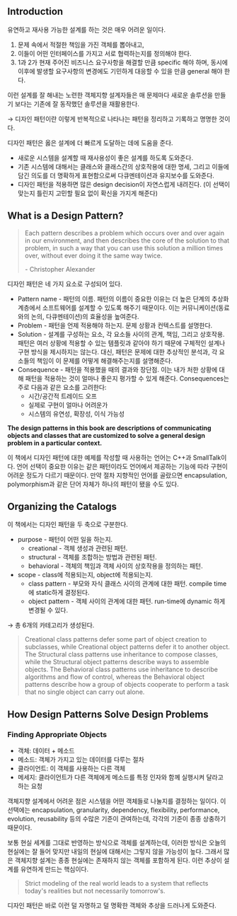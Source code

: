 ## Introduction

유연하고 재사용 가능한 설계를 하는 것은 매우 어려운 일이다.

1. 문제 속에서 적절한 책임을 가진 객체를 뽑아내고,
2. 이들이 어떤 인터페이스를 가지고 서로 협력하는지를 정의해야 한다.
3. 1과 2가 현재 주어진 비즈니스 요구사항을 해결할 만큼 specific 해야 하며, 동시에 이후에 발생할 요구사항의 변경에도 기민하게 대응할 수 있을 만큼 general 해야 한다.

이런 설계를 잘 해내는 노련한 객체지향 설계자들은 매 문제마다 새로운 솔루션을 만들기 보다는 기존에 잘 동작했던 솔루션을 재활용한다.

→ 디자인 패턴이란 이렇게 반복적으로 나타나는 패턴을 정리하고 기록하고 명명한 것이다.

디자인 패턴은 옳은 설계에 더 빠르게 도달하는 데에 도움을 준다.

- 새로운 시스템을 설계할 때 재사용성이 좋은 설계를 하도록 도와준다.
- 기존 시스템에 대해서는 클래스와 클래스간의 상호작용에 대한 명세, 그리고 이들에 담긴 의도를 더 명확하게 표현함으로써 다큐멘테이션과 유지보수를 도와준다.
- 디자인 패턴을 적용하면 많은 design decision이 자연스럽게 내려진다. (이 선택이 맞는지 틀린지 고민할 필요 없이 확신을 가지게 해준다)


## What is a Design Pattern?

> Each pattern describes a problem which occurs over and over again in our environment, and then describes the core of the solution to that problem, in such a way that you can use this solution a million times over, without ever doing it the same way twice.
>
> \- Christopher Alexander

디자인 패턴은 네 가지 요소로 구성되어 있다.

- Pattern name - 패턴의 이름. 패턴의 이름이 중요한 이유는 더 높은 단계의 추상화 계층에서 소프트웨어를 설계할 수 있도록 해주기 때문이다.  이는 커뮤니케이션(동료와의 논의, 다큐멘테이션)의 효율성을 높여준다.
- Problem - 패턴을 언제 적용해야 하는지. 문제 상황과 컨텍스트를 설명한다.
- Solution - 설계를 구성하는 요소, 각 요소들 사이의 관계, 책임, 그리고 상호작용. 패턴은 여러 상황에 적용할 수 있는 템플릿과 같아야 하기 때문에 구체적인 설계나 구현 방식을 제시하지는 않는다. 대신, 패턴은 문제에 대한 추상적인 분석과, 각 요소들의 책임이 이 문제를 어떻게 해결해주는지를 설명해준다.
- Consequence - 패턴을 적용했을 때의 결과와 장단점. 이는 내가 처한 상황에 대해 패턴을 적용하는 것이 얼마나 좋은지 평가할 수 있게 해준다. Consequences는 주로 다음과 같은 요소를 고려한다:
    - 시간/공간적 트레이드 오프
    - 실제로 구현이 얼마나 어려운가
    - 시스템의 유연성, 확장성, 이식 가능성

**The design patterns in this book are descriptions of communicating objects and classes that are customized to solve a general design problem in a particular context.**

이 책에서 디자인 패턴에 대한 예제를 작성할 때 사용하는 언어는 C++과 SmallTalk이다. 언어 선택이 중요한 이유는 같은 패턴이라도 언어에서 제공하는 기능에 따라 구현이 어려운 정도가 다르기 때문이다. 만약 절차 지향적인 언어를 골랐으면 encapsulation, polymorphism과 같은 단어 자체가  하나의 패턴이 됐을 수도 있다.


## Organizing the Catalogs
이 책에서는 디자인 패턴을 두 축으로 구분한다.

- purpose - 패턴이 어떤 일을 하는지.
    - creational - 객체 생성과 관련된 패턴.
    - structural - 객체를 조합하는 방법과 관련된 패턴.
    - behavioral - 객체의 책임과 객체 사이의 상호작용을 정의하는 패턴.
- scope - class에 적용되는지, object에 적용되는지.
    - class pattern - 부모와 자식 클래스 사이의 관계에 대한 패턴. compile time에 static하게 결정된다.
    - object pattern - 객체 사이의 관계에 대한 패턴. run-time에 dynamic 하게 변경될 수 있다.

→ 총 6개의 카테고리가 생성된다.

> Creational class patterns defer some part of object creation to subclasses, while Creational object patterns defer it to another object. The Structural class patterns use inheritance to compose classes, while the Structural object patterns describe ways to assemble objects. The Behavioral class patterns use inheritance to describe algorithms and flow of control, whereas the Behavioral object patterns describe how a group of objects cooperate to perform a task that no single object can carry out alone.

## How Design Patterns Solve Design Problems
### Finding Appropriate Objects

* 객체: 데이터 + 메소드
* 메소드: 객체가 가지고 있는 데이터를 다루는 절차
* 클라이언트: 이 객체를 사용하는 다른 객체
* 메세지: 클라이언트가 다른 객체에게 메소드를 특정 인자와 함께 실행시켜 달라고 하는 요청

객체지향 설계에서 어려운 점은 시스템을 어떤 객체들로 나눌지를 결정하는 일이다. 이 선택에는 encapsulation, granularity, dependency, flexibility, performance, evolution, reusability 등의 수많은 기준이 관여하는데, 각각의 기준이 종종 상충하기 때문이다.

보통 현실 세계를 그대로 반영하는 방식으로 객체를 설계하는데,  이러한 방식은 오늘의 현실에는 잘 들어 맞지만 내일의 현실에 대해서는 그렇지 않을 가능성이 높다. 그래서 많은 객체지향 설계는 종종 현실에는 존재하지 않는 객체를 포함하게 된다. 이런 추상이 설계를 유연하게 만드는 핵심이다.

> Strict modeling of the real world leads to a system that reflects today's realities but not necessarily tomorrow's.

디자인 패턴은 바로 이런 덜 자명하고 덜 명확한 객체와 추상을 드러나게 도와준다.

